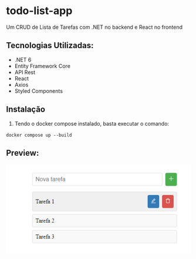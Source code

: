 # todo-list-app

Um CRUD de Lista de Tarefas com .NET no backend e React no frontend
## Tecnologias Utilizadas:
- .NET 6
- Entity Framework Core
- API Rest
- React
- Axios
- Styled Components

## Instalação
1. Tendo o docker compose instalado, basta executar o comando:
```
docker compose up --build
```


## Preview:
![Imagem TodoList](https://github.com/marcusvcalves/TodoListApp/blob/main/img_todolist.png)
